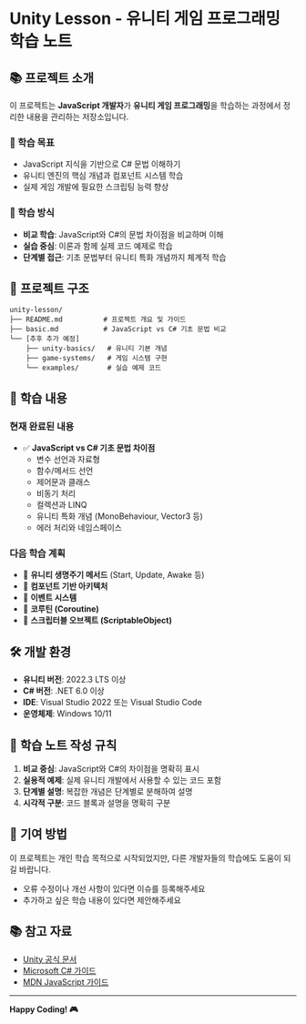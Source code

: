 # Unity Lesson - 유니티 게임 프로그래밍 학습 노트

## 📚 프로젝트 소개

이 프로젝트는 **JavaScript 개발자**가 **유니티 게임 프로그래밍**을 학습하는 과정에서 정리한 내용을 관리하는 저장소입니다.

### 🎯 학습 목표
- JavaScript 지식을 기반으로 C# 문법 이해하기
- 유니티 엔진의 핵심 개념과 컴포넌트 시스템 학습
- 실제 게임 개발에 필요한 스크립팅 능력 향상

### 🚀 학습 방식
- **비교 학습**: JavaScript와 C#의 문법 차이점을 비교하며 이해
- **실습 중심**: 이론과 함께 실제 코드 예제로 학습
- **단계별 접근**: 기초 문법부터 유니티 특화 개념까지 체계적 학습

## 📁 프로젝트 구조

```
unity-lesson/
├── README.md          # 프로젝트 개요 및 가이드
├── basic.md           # JavaScript vs C# 기초 문법 비교
└── [추후 추가 예정]
    ├── unity-basics/   # 유니티 기본 개념
    ├── game-systems/   # 게임 시스템 구현
    └── examples/       # 실습 예제 코드
```

## 📖 학습 내용

### 현재 완료된 내용
- ✅ **JavaScript vs C# 기초 문법 차이점**
  - 변수 선언과 자료형
  - 함수/메서드 선언
  - 제어문과 클래스
  - 비동기 처리
  - 컬렉션과 LINQ
  - 유니티 특화 개념 (MonoBehaviour, Vector3 등)
  - 에러 처리와 네임스페이스

### 다음 학습 계획
- 🔄 **유니티 생명주기 메서드** (Start, Update, Awake 등)
- 🔄 **컴포넌트 기반 아키텍처**
- 🔄 **이벤트 시스템**
- 🔄 **코루틴 (Coroutine)**
- 🔄 **스크립터블 오브젝트 (ScriptableObject)**

## 🛠️ 개발 환경

- **유니티 버전**: 2022.3 LTS 이상
- **C# 버전**: .NET 6.0 이상
- **IDE**: Visual Studio 2022 또는 Visual Studio Code
- **운영체제**: Windows 10/11

## 📝 학습 노트 작성 규칙

1. **비교 중심**: JavaScript와 C#의 차이점을 명확히 표시
2. **실용적 예제**: 실제 유니티 개발에서 사용할 수 있는 코드 포함
3. **단계별 설명**: 복잡한 개념은 단계별로 분해하여 설명
4. **시각적 구분**: 코드 블록과 설명을 명확히 구분

## 🤝 기여 방법

이 프로젝트는 개인 학습 목적으로 시작되었지만, 다른 개발자들의 학습에도 도움이 되길 바랍니다.

- 오류 수정이나 개선 사항이 있다면 이슈를 등록해주세요
- 추가하고 싶은 학습 내용이 있다면 제안해주세요

## 📚 참고 자료

- [Unity 공식 문서](https://docs.unity3d.com/)
- [Microsoft C# 가이드](https://docs.microsoft.com/ko-kr/dotnet/csharp/)
- [MDN JavaScript 가이드](https://developer.mozilla.org/ko/docs/Web/JavaScript)

---

**Happy Coding! 🎮**
